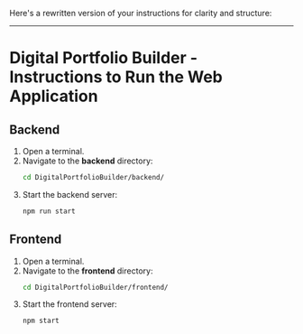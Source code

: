 Here's a rewritten version of your instructions for clarity and structure:

---

# Digital Portfolio Builder - Instructions to Run the Web Application

## Backend

1. Open a terminal.
2. Navigate to the **backend** directory:
    ```bash
    cd DigitalPortfolioBuilder/backend/
    ```
3. Start the backend server:
    ```bash
    npm run start
    ```

## Frontend

1. Open a terminal.
2. Navigate to the **frontend** directory:
    ```bash
    cd DigitalPortfolioBuilder/frontend/
    ```
3. Start the frontend server:
    ```bash
    npm start
    ```

